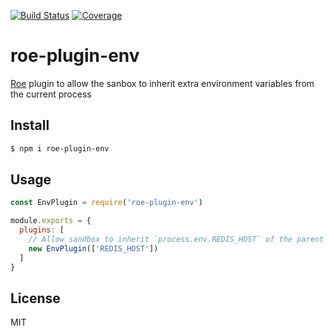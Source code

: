 [![Build Status](https://travis-ci.org/kaelzhang/roe-plugin-env.svg?branch=master)](https://travis-ci.org/kaelzhang/roe-plugin-env)
[![Coverage](https://codecov.io/gh/kaelzhang/roe-plugin-env/branch/master/graph/badge.svg)](https://codecov.io/gh/kaelzhang/roe-plugin-env)
<!-- optional appveyor tst
[![Windows Build Status](https://ci.appveyor.com/api/projects/status/github/kaelzhang/roe-plugin-env?branch=master&svg=true)](https://ci.appveyor.com/project/kaelzhang/roe-plugin-env)
-->
<!-- optional npm version
[![NPM version](https://badge.fury.io/js/roe-plugin-env.svg)](http://badge.fury.io/js/roe-plugin-env)
-->
<!-- optional npm downloads
[![npm module downloads per month](http://img.shields.io/npm/dm/roe-plugin-env.svg)](https://www.npmjs.org/package/roe-plugin-env)
-->
<!-- optional dependency status
[![Dependency Status](https://david-dm.org/kaelzhang/roe-plugin-env.svg)](https://david-dm.org/kaelzhang/roe-plugin-env)
-->

# roe-plugin-env

[Roe](https://github.com/kaelzhang/roe) plugin to allow the sanbox to inherit extra environment variables from the current process

## Install

```sh
$ npm i roe-plugin-env
```

## Usage

```js
const EnvPlugin = require('roe-plugin-env')

module.exports = {
  plugins: [
    // Allow sandbox to inherit `process.env.REDIS_HOST` of the parent process.
    new EnvPlugin(['REDIS_HOST'])
  ]
}
```

## License

MIT
